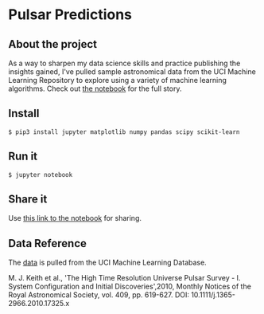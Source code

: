 # Pulsar Predictions

## About the project

As a way to sharpen my data science skills and practice publishing the insights gained, I've pulled sample astronomical data from the UCI Machine Learning Repository to explore using a variety of machine learning algorithms. Check out [the notebook](https://github.com/johnenriquez/predicting_pulsars/blob/master/predicting_pulsars.ipynb) for the full story.

## Install

```
$ pip3 install jupyter matplotlib numpy pandas scipy scikit-learn
```

## Run it

```
$ jupyter notebook
```

## Share it

Use [this link to the notebook](https://github.com/johnenriquez/predicting_pulsars/blob/master/predicting_pulsars.ipynb) for sharing.

## Data Reference

The [data](https://archive.ics.uci.edu/ml/datasets/HTRU2#) is pulled from the UCI Machine Learning Database.

M. J. Keith et al., 'The High Time Resolution Universe Pulsar Survey - I. System Configuration and Initial Discoveries',2010, Monthly Notices of the Royal Astronomical Society, vol. 409, pp. 619-627. DOI: 10.1111/j.1365-2966.2010.17325.x
